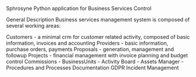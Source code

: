 Sphrosyne
Python application for Business Services Control

General Description
Business services management system is composed of several working areas:

Customers - a minimal crm for customer related activity, composed of basic information, invoices and accounting
Providers - basic information, purchase orders, payments
Proposals - generation, management and followup
Projects - financial management with invoice planning and budget control
Commissions -
BusinessUnits -
Activity Board -
Assets Manager -
Procedures and Processes Documentation
GDPR
Incident Management
